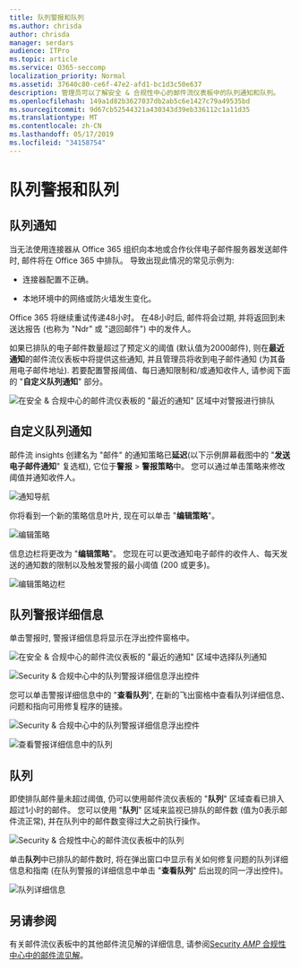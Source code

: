 ```yaml
---
title: 队列警报和队列
ms.author: chrisda
author: chrisda
manager: serdars
audience: ITPro
ms.topic: article
ms.service: O365-seccomp
localization_priority: Normal
ms.assetid: 37640c80-ce6f-47e2-afd1-bc1d3c50e637
description: 管理员可以了解安全 & 合规性中心的邮件流仪表板中的队列通知和队列。
ms.openlocfilehash: 149a1d82b3627037db2ab5c6e1427c79a49535bd
ms.sourcegitcommit: 9d67cb52544321a430343d39eb336112c1a11d35
ms.translationtype: MT
ms.contentlocale: zh-CN
ms.lasthandoff: 05/17/2019
ms.locfileid: "34158754"
---
```

# <a name="queue-alerts-and-queues"></a>队列警报和队列

## <a name="queue-alerts"></a>队列通知

当无法使用连接器从 Office 365 组织向本地或合作伙伴电子邮件服务器发送邮件时, 邮件将在 Office 365 中排队。 导致出现此情况的常见示例为:

- 连接器配置不正确。

- 本地环境中的网络或防火墙发生变化。

Office 365 将继续重试传递48小时。 在48小时后, 邮件将会过期, 并将返回到未送达报告 (也称为 "Ndr" 或 "退回邮件") 中的发件人。

如果已排队的电子邮件数量超过了预定义的阈值 (默认值为2000邮件), 则在**最近通知**的邮件流仪表板中将提供这些通知, 并且管理员将收到电子邮件通知 (为其备用电子邮件地址). 若要配置警报阈值、每日通知限制和/或通知收件人, 请参阅下面的 "**自定义队列通知**" 部分。

![在安全 & 合规中心的邮件流仪表板的 "最近的通知" 区域中对警报进行排队](media/5fc4a51c-6118-4270-960b-c6b176ef94ae.png)

## <a name="customize-queue-alerts"></a>自定义队列通知

邮件流 insights 创建名为 "邮件" 的通知策略已**延迟**(以下示例屏幕截图中的 "**发送电子邮件通知**" 复选框), 它位于**警报** \> **警报策略**中。 您可以通过单击策略来修改阈值并通知收件人。

![通知导航](media/efb95976-9e0b-484e-a2fd-093c5bc7a40f.png)

你将看到一个新的策略信息叶片, 现在可以单击 "**编辑策略**"。

![编辑策略 ](media/ed2aceae-3ee2-4849-a17e-87915987a7dd.png)

信息边栏将更改为 "**编辑策略**"。 您现在可以更改通知电子邮件的收件人、每天发送的通知数的限制以及触发警报的最小阈值 (200 或更多)。

![编辑策略边栏](media/c657cc74-7867-474c-b2c9-dc478449f990.png)

## <a name="queue-alert-details"></a>队列警报详细信息

单击警报时, 警报详细信息将显示在浮出控件窗格中。

![在安全 & 合规中心的邮件流仪表板的 "最近的通知" 区域中选择队列通知](media/1f6b0e96-5b2c-41ef-9684-9d813b3fabe6.png)

![Security & 合规中心中的队列警报详细信息浮出控件](media/105c8fff-912f-4763-8806-2740ebdecd4b.png)

您可以单击警报详细信息中的 "**查看队列**", 在新的飞出窗格中查看队列详细信息、问题和指向可用修复程序的链接。

![Security & 合规中心中的队列警报详细信息浮出控件](media/8ff60955-55ef-4f32-a966-85e02cb608d1.png)

![查看警报详细信息中的队列](media/4eb088fe-5dd9-4bf4-b959-c1bb2545c515.png)

## <a name="queues"></a>队列

即使排队邮件量未超过阈值, 仍可以使用邮件流仪表板的 "**队列**" 区域查看已排入超过1小时的邮件。 您可以使用 "**队列**" 区域来监视已排队的邮件数 (值为0表示邮件流正常), 并在队列中的邮件数变得过大之前执行操作。

![Security & 合规性中心的邮件流仪表板中的队列](media/0ef6e2ef-dd22-4363-9d4a-b20a00babc9f.png)

单击**队列**中已排队的邮件数时, 将在弹出窗口中显示有关如何修复问题的队列详细信息和指南 (在队列警报的详细信息中单击 "**查看队列**" 后出现的同一浮出控件)。

![队列详细信息](media/4eb088fe-5dd9-4bf4-b959-c1bb2545c515.png)

## <a name="see-also"></a>另请参阅

有关邮件流仪表板中的其他邮件流见解的详细信息, 请参阅[Security _AMP_ 合规性中心中的邮件流见解](mail-flow-insights.md)。
